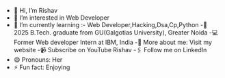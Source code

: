 - 👋 Hi, I’m Rishav
- 👀 I’m interested in Web Developer
- 🌱 I’m currently learning :- Web Developer,Hacking,Dsa,Cp,Python
-🏫 2025 B.Tech. graduate from GU(Galgotias University), Greater Noida
-💻 Former Web developer Intern at IBM, India
-🙋‍ More about me: Visit my website 
-📹 Subscribe on YouTube Rishav
-🖇 Follow me on LinkedIn
- 😄 Pronouns: Her
- ⚡ Fun fact: Enjoying
<!---
rishav152/rishav152 is a ✨ special ✨ repository because its `README.md` (this file) appears on your GitHub profile.
You can click the Preview link to take a look at your changes.
--->
